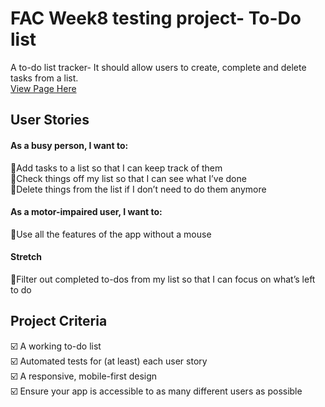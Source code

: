 # FAC Week8 testing project- To-Do list
A to-do list tracker- It should allow users to create, complete and delete tasks from a list. <br>
[View Page Here](https://fac25.github.io/Week8_TestingProject_Patrick_Abby/)
<br>

## User Stories
#### As a busy person, I want to:<br>
📍Add tasks to a list so that I can keep track of them <br>
📍Check things off my list so that I can see what I’ve done <br>
📍Delete things from the list if I don’t need to do them anymore <br>
#### As a motor-impaired user, I want to:
📍Use all the features of the app without a mouse<br>
#### Stretch
📍Filter out completed to-dos from my list so that I can focus on what’s left to do


## Project Criteria 
☑️ A working to-do list<br>
☑️ Automated tests for (at least) each user story<br>
☑️ A responsive, mobile-first design<br>
☑️ Ensure your app is accessible to as many different users as possible<br>
